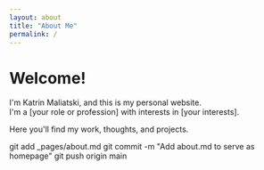 ```yaml
---
layout: about
title: "About Me"
permalink: /
---
```


# Welcome!

I'm Katrin Maliatski, and this is my personal website.  
I'm a [your role or profession] with interests in [your interests].

Here you'll find my work, thoughts, and projects.

<!-- You can add more sections here -->
git add _pages/about.md
git commit -m "Add about.md to serve as homepage"
git push origin main
